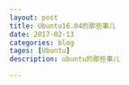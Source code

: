 ```yaml
---
layout: post
title: Ubuntu16.04的那些事儿
date: 2017-02-13
categories: blog
tages: [Ubuntu]
description: ubuntu的那些事儿

---
```

